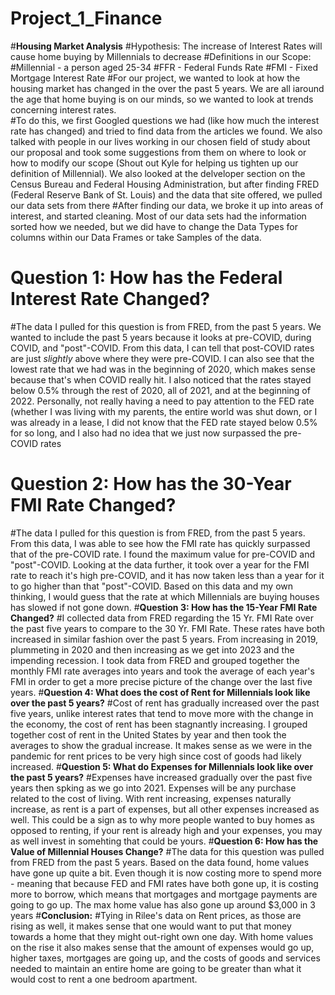 # **Project_1_Finance**
#**Housing Market Analysis**
 #Hypothesis: The increase of Interest Rates will cause home buying by Millennials to decrease
  #Definitions in our Scope:
   #Millennial - a person aged 25-34
   #FFR - Federal Funds Rate
   #FMI - Fixed Mortgage Interest Rate
#For our project, we wanted to look at how the housing market has changed in the over the past 5 years.  We are all iaround the age that home buying is on our minds, so we wanted to look at trends concerning interest rates.  
#To do this, we first Googled questions we had (like how much the interest rate has changed) and tried to find data from the articles we found.  We also talked with people in our lives working in our chosen field of study about our proposal and took some suggestions from them on where to look or how to modify our scope (Shout out Kyle for helping us tighten up our definition of Millennial).  We also looked at the delveloper section on the Census Bureau and Federal Housing Administration, but after finding FRED (Federal Reserve Bank of St. Louis) and the data that site offered, we pulled our data sets from there
#After finding our data, we broke it up into areas of interest, and started cleaning.  Most of our data sets had the information sorted how we needed, but we did have to change the Data Types for columns within our Data Frames or take Samples of the data.
# **Question 1: How has the Federal Interest Rate Changed?**
#The data I pulled for this question is from FRED, from the past 5 years.  We wanted to include the past 5 years because it looks at pre-COVID, during COVID, and "post"-COVID.  From this data, I can tell that post-COVID rates are just *slightly* above where they were pre-COVID.  I can also see that the lowest rate that we had was in the beginning of 2020, which makes sense because that's when COVID really hit.  I also noticed that the rates stayed below 0.5% through the rest of 2020, all of 2021, and at the beginning of 2022.  Personally, not really having a need to pay attention to the FED rate (whether I was living with my parents, the entire world was shut down, or I was already in a lease, I did not know that the FED rate stayed below 0.5% for so long, and I also had no idea that we just now surpassed the pre-COVID rates
# **Question 2: How has the 30-Year FMI Rate Changed?**
#The data I pulled for this question is from FRED, from the past 5 years.  From this data, I was able to see how the FMI rate has quickly surpassed that of the pre-COVID rate.  I found the maximum value for pre-COVID and "post"-COVID.  Looking at the data further, it took over a year for the FMI rate to reach it's high pre-COVID, and it has now taken less than a year for it to go higher than that "post"-COVID.  Based on this data and my own thinking, I would guess that the rate at which Millennials are buying houses has slowed if not gone down. 
#**Question 3: How has the 15-Year FMI Rate Changed?**
#I collected data from FRED regarding the 15 Yr. FMI Rate over the past five years to compare to the 30 Yr. FMI Rate. These rates have both increased in similar fashion over the past 5 years. From increasing in 2019, plummeting in 2020 and then increasing as we get into 2023 and the impending recession. I took data from FRED and grouped together the monthly FMI rate averages into years and took the average of each year's FMI in order to get a more precise picture of the change over the last five years. 
#**Question 4: What does the cost of Rent for Millennials look like over the past 5 years?**
#Cost of rent has gradually increased over the past five years, unlike interest rates that tend to move more with the change in the economy, the cost of rent has been stagnantly increasing. I grouped together cost of rent in the United States by year and then took the averages to show the gradual increase. It makes sense as we were in the pandemic for rent prices to be very high since cost of goods had likely increased. 
#**Question 5: What do Expenses for Millennials look like over the past 5 years?**
#Expenses have increased gradually over the past five years then spking as we go into 2021. Expenses will be any purchase related to the cost of living. With rent increasing, expenses naturally increase, as rent is a part of expenses, but all other expenses increased as well. This could be a sign as to why more people wanted to buy homes as opposed to renting, if your rent is already high and your expenses, you may as well invest in somehting that could be yours. 
#**Question 6: How has the Value of Millennial Houses Change?**
#The data for this question was pulled from FRED from the past 5 years.  Based on the data found, home values have gone up quite a bit.   Even though it is now costing more to spend more - meaning that because FED and FMI rates have both gone up, it is costing more to borrow, which means that mortgages and mortgage payments are going to go up.  The max home value has also gone up around $3,000 in 3 years
#**Conclusion:**
#Tying in Rilee's data on Rent prices, as those are rising as well, it makes sense that one would want to put that money towards a home that they might out-right own one day.  With home values on the rise it also makes sense that the amount of expenses would go up, higher taxes, mortgages are going up, and the costs of goods and services needed to maintain an entire home are going to be greater than what it would cost to rent a one bedroom apartment.
